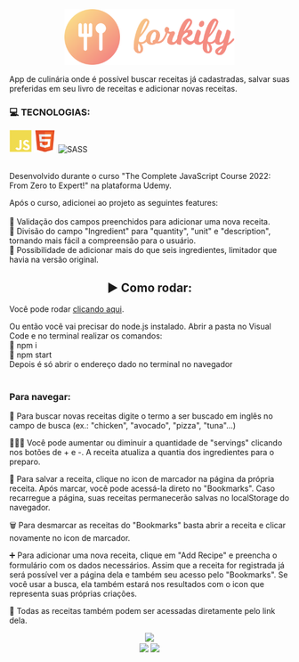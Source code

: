 <div align="center"><img  alt="logo" height="100"  src="src/img/logo2.png"></div>
<div>
    <p> App de culinária onde é possível buscar receitas já cadastradas, salvar suas preferidas em seu livro de receitas e adicionar novas receitas.</p>
    <h3>💻 TECNOLOGIAS:</h3>
    <img  alt="Js" width="40" src="https://raw.githubusercontent.com/devicons/devicon/master/icons/javascript/javascript-plain.svg">
    <img  alt="HTML" width="40" src="https://raw.githubusercontent.com/devicons/devicon/master/icons/html5/html5-original.svg">
    <img  alt="SASS" width="40" src="https://cdn.jsdelivr.net/gh/devicons/devicon/icons/sass/sass-original.svg">
        <br/><br/>
    <p>Desenvolvido durante o curso "The Complete JavaScript Course 2022: From Zero to Expert!" na plataforma Udemy. </p>
    <p>Após o curso, adicionei ao projeto as seguintes features:
    <br/><br/>
    🔸 Validação dos campos preenchidos para adicionar uma nova receita. <br/>
    🔸 Divisão do campo "Ingredient" para "quantity", "unit" e "description", tornando mais fácil a compreensão para o usuário. <br/>
    🔸 Possibilidade de adicionar mais do que seis ingredientes, limitador que havia na versão original.<br/>
    </p>
</div>

<div align="center"><h2>▶ Como rodar:</h2></div>
<div>
    <p>Você pode rodar <a href="_">clicando aqui</a>.</p>
    <p>Ou então você vai precisar do node.js instalado. Abrir a pasta no Visual Code e no terminal realizar os comandos: <br/>
    🔸 npm i<br/>
    🔸 npm start<br/>
    Depois é só abrir o endereço dado no terminal no navegador<br/><br/></p>
</div>
<div>
<h3>Para navegar:</h3>
    <p>🔎 Para buscar novas receitas digite o termo a ser buscado em inglês no campo de busca (ex.: "chicken", "avocado", "pizza", "tuna"...)</p>
    <p>👨🏼‍🍳 Você pode aumentar ou diminuir a quantidade de "servings" clicando nos botões de + e -. A receita atualiza a quantia dos ingredientes para o preparo.</p>
    <p>📌 Para salvar a receita, clique no icon de marcador na página da própria receita. Após marcar, você pode acessá-la direto no "Bookmarks". Caso recarregue a página, suas receitas permanecerão salvas no localStorage do navegador.</p>
    <p>🗑 Para desmarcar as receitas do "Bookmarks" basta abrir a receita e clicar novamente no icon de marcador.</p>
    <p>➕ Para adicionar uma nova receita, clique em "Add Recipe" e preencha o formulário com os dados necessários. Assim que a receita for registrada já será possível ver a página dela e também seu acesso pelo "Bookmarks". Se você usar a busca, ela também estará nos resultados com o icon que representa suas próprias criações.</p>
    <p>🥣 Todas as receitas também podem ser acessadas diretamente pelo link dela.</p>
    
</div>

<div align="center">
    <a href="https://github.com/bncblnc"><img height="80" src="https://avatars.githubusercontent.com/u/108829137?v=4"></a>
   <br/><a href="https://www.linkedin.com/in/bncblnc/" target="_blank"><img src="https://img.shields.io/badge/-LinkedIn-%230077B5?style=for-the-badge&logo=linkedin&logoColor=white" target="_blank"></a>
   <a href="https://www.twitch.tv/bb_chan_" target="_blank"><img src="https://img.shields.io/badge/Twitch-9146FF?style=for-the-badge&logo=twitch&logoColor=white" target="_blank"></a> 
</div>
